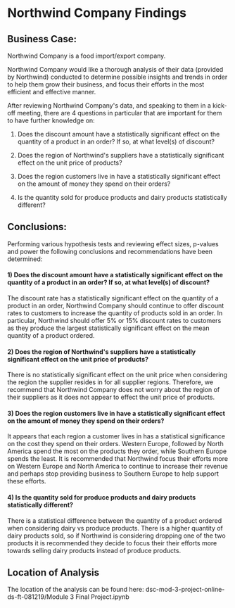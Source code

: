 # Northwind Company Findings

## Business Case:

Northwind Company is a food import/export company.  

Northwind Company would like a thorough analysis of their data (provided by Northwind) conducted to determine possible insights and trends in order to help them grow their business, and focus their efforts in the most efficient and effective manner.  

After reviewing Northwind Company's data, and speaking to them in a kick-off meeting, there are 4 questions in particular that are important for them to have further knowledge on:

1) Does the discount amount have a statistically significant effect on the quantity of a product in an order?  If so, at what level(s) of discount?

2) Does the region of Northwind's suppliers have a statistically significant effect on the unit price of products? 

3) Does the region customers live in have a statistically significant effect on the amount of money they spend on their orders?

4) Is the quantity sold for produce products and dairy products statistically different?

## Conclusions: 

Performing various hypothesis tests and reviewing effect sizes, p-values and power the following conclusions and recommendations have been determined:

#### 1) Does the discount amount have a statistically significant effect on the quantity of a product in an order?  If so, at what level(s) of discount?

The discount rate has a statistically significant effect on the quantity of a product in an order,  Northwind Company should continue to offer discount rates to customers to increase the quantity of products sold in an order. In particular, Northwind should offer 5% or 15% discount rates to customers as they produce the largest statistically significant effect on the mean quantity of a product ordered.

#### 2) Does the region of Northwind's suppliers have a statistically significant effect on the unit price of products? 

There is no statistically significant effect on the unit price when considering the region the supplier resides in for all supplier regions.  Therefore, we recommend that Northwind Company does not worry about the region of their suppliers as it does not appear to effect the unit price of products.

#### 3) Does the region customers live in have a statistically significant effect on the amount of money they spend on their orders?

It appears that each region a customer lives in has a statistical significance on the cost they spend on their orders.  Western Europe, followed by North America spend the most on the products they order, while Southern Europe spends the least.  It is recommended that Northwind focus their efforts more on Western Europe and North America to continue to increase their revenue and perhaps stop providing business to Southern Europe to help support these efforts.

#### 4) Is the quantity sold for produce products and dairy products statistically different?

There is a statistical difference between the quantity of a product ordered when considering dairy vs produce products.  There is a higher quantity of dairy products sold, so if Northwind is considering dropping one of the two products it is recommended they decide to focus their their efforts more towards selling dairy products instead of produce products.
    
## Location of Analysis
The location of the analysis can be found here: dsc-mod-3-project-online-ds-ft-081219/Module 3 Final Project.ipynb
